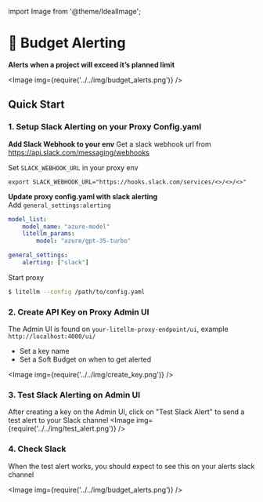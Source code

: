 import Image from '@theme/IdealImage';

# 🚨 Budget Alerting

**Alerts when a project will exceed it’s planned limit**

<Image img={require('../../img/budget_alerts.png')} />

## Quick Start

### 1. Setup Slack Alerting on your Proxy Config.yaml 

**Add Slack Webhook to your env**
Get a slack webhook url from https://api.slack.com/messaging/webhooks


Set `SLACK_WEBHOOK_URL` in your proxy env

```shell
export SLACK_WEBHOOK_URL="https://hooks.slack.com/services/<>/<>/<>"
```

**Update proxy config.yaml with slack alerting**  
Add `general_settings:alerting`
```yaml
model_list: 
    model_name: "azure-model"
    litellm_params:
        model: "azure/gpt-35-turbo"

general_settings: 
    alerting: ["slack"]
```



Start proxy
```bash
$ litellm --config /path/to/config.yaml
```


### 2. Create API Key on Proxy Admin UI
The Admin UI is found on `your-litellm-proxy-endpoint/ui`, example `http://localhost:4000/ui/` 

- Set a key name 
- Set a Soft Budget on when to get alerted 

<Image img={require('../../img/create_key.png')} />


### 3. Test Slack Alerting on Admin UI
After creating a key on the Admin UI, click on "Test Slack Alert" to send a test alert to your Slack channel
<Image img={require('../../img/test_alert.png')} />

### 4. Check Slack 

When the test alert works, you should expect to see this on your alerts slack channel 

<Image img={require('../../img/budget_alerts.png')} />